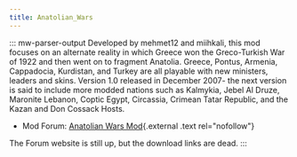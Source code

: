 ```yaml
---
title: Anatolian_Wars
---
```


::: mw-parser-output
Developed by mehmet12 and miihkali, this mod focuses on an alternate
reality in which Greece won the Greco-Turkish War of 1922 and then went
on to fragment Anatolia. Greece, Pontus, Armenia, Cappadocia, Kurdistan,
and Turkey are all playable with new ministers, leaders and skins.
Version 1.0 released in December 2007- the next version is said to
include more modded nations such as Kalmykia, Jebel Al Druze, Maronite
Lebanon, Coptic Egypt, Circassia, Crimean Tatar Republic, and the Kazan
and Don Cossack Hosts.

- Mod Forum: [Anatolian Wars
  Mod](http://forum.paradoxplaza.com/forum/showthread.php?t=335721/){.external
  .text rel="nofollow"}

The Forum website is still up, but the download links are dead.
:::
